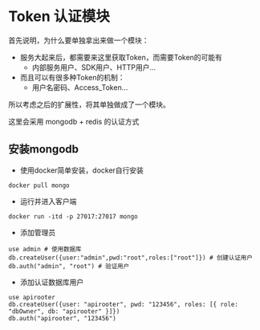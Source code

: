 # Token 认证模块

首先说明，为什么要单独拿出来做一个模块：
+ 服务大起来后，都需要来这里获取Token，而需要Token的可能有
  + 内部服务用户、SDK用户、HTTP用户...
+ 而且可以有很多种Token的机制：
  + 用户名密码、Access_Token...

所以考虑之后的扩展性，将其单独做成了一个模块。

这里会采用 mongodb + redis 的认证方式

## 安装mongodb

* 使用docker简单安装，docker自行安装
```shell
docker pull mongo
```

* 运行并进入客户端
```shell
docker run -itd -p 27017:27017 mongo
```

* 添加管理员
```shell
use admin # 使用数据库
db.createUser({user:"admin",pwd:"root",roles:["root"]}) # 创建认证用户
db.auth("admin", "root") # 验证用户
```

* 添加认证数据库用户
```shell
use apirooter
db.createUser({user: "apirooter", pwd: "123456", roles: [{ role: "dbOwner", db: "apirooter" }]})
db.auth("apirooter", "123456")
```
